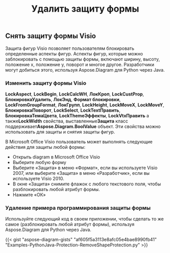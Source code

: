 ﻿---
title: Удалить защиту формы
type: docs
weight: 20
url: /ru/python-java/remove-shape-protection/
description: В этом разделе объясняется, как снять защиту формы с помощью Aspose.Diagram для Python через Java.
---
## **Снять защиту формы Visio**
Защита фигур Visio позволяет пользователям блокировать определенные аспекты фигур. Аспекты фигур, которые можно заблокировать с помощью защиты формы, включают ширину, высоту, положение x, положение y, поворот и многое другое. Разработчики могут добиться этого, используя Aspose.Diagram для Python через Java.
### **Изменить защиту формы Visio**
**LockAspect**, **LockBegin**, **LockCalcWH**, **ЛокКроп**, **LockCustProp**, **БлокировкаУдалить**, **ЛокЭнд**, **Формат блокировки**, **LockFromGroupFormat**, **ЛокГрупп**, **LockHeight**, **LockMoveX**, **LockMoveY**, **БлокировкаПоворот**, **LockSelect**, **LockTextПравить**, **БлокировкаТемаЦвета**, **LockThemeЭффекты**, **LockVtxПравить** а также**LockWidth** свойства, выставленные**Защита** класс поддерживает**Aspose.Diagram.BoolValue** объект. Эти свойства можно использовать для защиты и снятия защиты фигур.

В Microsoft Office Visio пользователь может выполнять следующие действия для защиты любой формы:

- Открыть diagram в Microsoft Office Visio
- Выберите любую форму
- Выберите «Защита» в меню «Формат», если вы используете Visio 2007, или выберите «Защита» в меню «Разработчик», если вы используете Visio 2010.
- В окне «Защита» снимите флажок с любого текстового поля, чтобы разблокировать любой атрибут формы.
- Нажмите «ОК»

### **Удаление примера программирования защиты формы**
Используйте следующий код в своем приложении, чтобы сделать то же самое (разблокировать любой атрибут формы), используя Aspose.Diagram для Python через Java.

{{< gist "aspose-diagram-gists" "af605f5a3113e8afc05e4bae8990fb41" "Examples-PythonJava-Protection-RemoveShapeProtection.py" >}}

